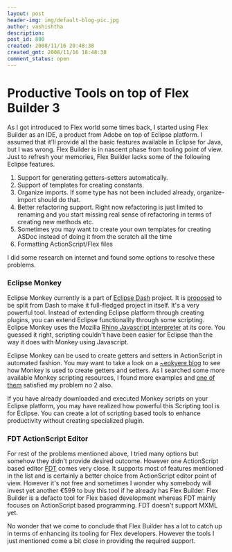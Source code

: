```yaml
---
layout: post
header-img: img/default-blog-pic.jpg
author: vashishtha
description: 
post_id: 800
created: 2008/11/16 20:48:38
created_gmt: 2008/11/16 18:48:38
comment_status: open
---
```


# Productive Tools on top of Flex Builder 3

As I got introduced to Flex world some times back, I started using Flex Builder as an IDE, a product from Adobe on top of Eclipse platform. I assumed that it'll provide all the basic features available in Eclipse for Java, but I was wrong. Flex Builder is in nascent phase from tooling point of view. Just to refresh your memories, Flex Builder lacks some of the following Eclipse features.

  1. Support for generating getters-setters automatically.
  2. Support of templates for creating constants.
  3. Organize imports. If some type has not been included already, organize-import should do that.
  4. Better refactoring support. Right now refactoring is just limited to renaming and you start missing real sense of refactoring in terms of creating new methods etc.
  5. Sometimes you may want to create your own templates for creating ASDoc instead of doing it from the scratch all the time
  6. Formatting ActionScript/Flex files

I did some research on internet and found some options to resolve these problems.

### Eclipse Monkey

Eclipse Monkey currently is a part of [Eclipse Dash][1] project. It is [proposed][2] to be split from Dash to make it full-fledged project in itself. It's a very powerful tool. Instead of extending Eclipse platform through creating plugins, you can extend Eclipse functionality through some scripting. Eclipse Monkey uses the Mozilla [Rhino Javascript interpreter][3] at its core. You guessed it right, scripting couldn't have been easier for Eclipse than the way it does with Monkey using Javascript.

Eclipse Monkey can be used to create getters and setters in ActionScript in automated fashion. You may want to take a look on a [~eokyere blog][4] to see how Monkey is used to create getters and setters. As I searched some more available Monkey scripting resources, I found more examples and [one of them][5] satisfied my problem no 2 also.

If you have already downloaded and executed Monkey scripts on your Eclipse platform, you may have realized how powerful this Scripting tool is for Eclipse. You can create a lot of scripting based tools to enhance productivity without creating specialized plugin. 

### FDT ActionScript Editor

For rest of the problems mentioned above, I tried many options but somehow they didn't provide desired outcome. However one ActionScript based editor [FDT][6] comes very close. It supports most of features mentioned in the list and is certainly a better choice from ActionScript editor point of view. However it's not free and sometimes I wonder why somebody will invest yet another €599 to buy this tool if he already has Flex Builder. Flex Builder is a defacto tool for Flex based development whereas FDT mainly focuses on ActionScript based programming. FDT doesn't support MXML yet.

No wonder that we come to conclude that Flex Builder has a lot to catch up in terms of enhancing its tooling for Flex developers. However the tools I just mentioned come a bit close in providing the required support.

   [1]: http://www.eclipse.org/dash/
   [2]: http://www.eclipse.org/proposals/eclipse-monkey/
   [3]: http://www.mozilla.org/rhino/
   [4]: http://eokyere.blogspot.com/2007/09/productivity-with-dash-in-eclipse.html
   [5]: http://rs145gc2.rapidshare.com/files/119902972/Actionscript_Code_Generate_Scripts_1.0_by_Panel.zip
   [6]: http://fdt.powerflasher.com/